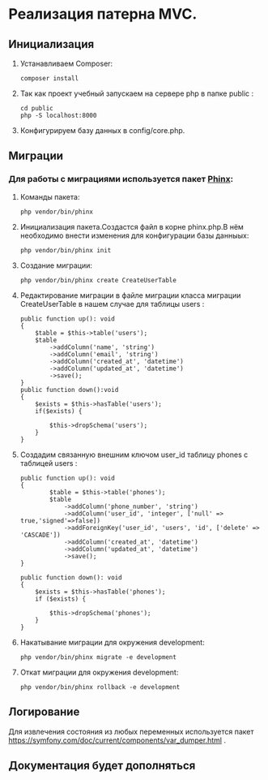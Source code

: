 #  Реализация патерна MVC.

## Инициализация
1. Устанавливаем Composer:

    ```
    composer install
    ```

2. Так как проект учебный запускаем на сервере php в папке public :

    ```
    cd public
    php -S localhost:8000
    ```

3. Конфигурируем базу данных в config/core.php.

## Миграции
### Для работы с миграциями используется пакет  [Phinx](https://packagist.org/packages/robmorgan/phinx):

1. Команды пакета:
    ```
    php vendor/bin/phinx
    ```
   
2. Инициализация пакета.Создастся файл в корне phinx.php.В нём необходимо внести изменения для конфигурации базы данныых:
    ```
    php vendor/bin/phinx init
    ``` 
   
3. Создание миграции:
    ```
    php vendor/bin/phinx create CreateUserTable 
    ```
   
4. Редактирование миграции в файле миграции класса миграции CreateUserTable в нашем случае для таблицы users :
    ```
    public function up(): void
    {
        $table = $this->table('users');
        $table
            ->addColumn('name', 'string')
            ->addColumn('email', 'string')
            ->addColumn('created_at', 'datetime')
            ->addColumn('updated_at', 'datetime')
            ->save();
    }
    public function down():void
    {
        $exists = $this->hasTable('users');
        if($exists) {

            $this->dropSchema('users');
        }
    }
    ```

5. Создадим связанную  внешним ключом user_id таблицу phones с таблицей users :
    ```
    public function up(): void
    {
            $table = $this->table('phones');
            $table
                ->addColumn('phone_number', 'string')
                ->addColumn('user_id', 'integer', ['null' => true,'signed'=>false])
                ->addForeignKey('user_id', 'users', 'id', ['delete' => 'CASCADE'])
                ->addColumn('created_at', 'datetime')
                ->addColumn('updated_at', 'datetime')
                ->save();
    }

    public function down(): void
    {
        $exists = $this->hasTable('phones');
        if ($exists) {

            $this->dropSchema('phones');
        }
    }
    ```

6. Накатывание миграции для окружения development: 
    ```
    php vendor/bin/phinx migrate -e development
    ```
   
7. Откат миграции для окружения development: 
    ```
    php vendor/bin/phinx rollback -e development
    ```

## Логирование

Для извлечения состояния из любых переменных используется пакет https://symfony.com/doc/current/components/var_dumper.html .
  
## Документация будет дополняться